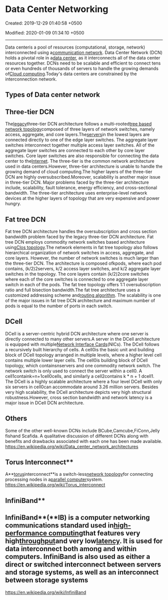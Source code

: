 # Data Center Networking

Created: 2019-12-29 01:40:58 +0500

Modified: 2020-01-09 01:34:10 +0500

---

Data centeris a pool of resources (computational, storage, network) interconnected using a[communication network](https://en.wikipedia.org/wiki/Communication_network). Data Center Network (DCN) holds a pivotal role in a[data center](https://en.wikipedia.org/wiki/Data_center), as it interconnects all of the data center resources together. DCNs need to be scalable and efficient to connect tens or even hundreds of thousands of servers to handle the growing demands of[Cloud computing](https://en.wikipedia.org/wiki/Cloud_computing).Today's data centers are constrained by the interconnection network.

## Types of Data center network

## Three-tier DCN

The[legacy](https://en.wikipedia.org/wiki/Legacy_system)three-tier DCN architecture follows a multi-rooted[tree based network topology](https://en.wikipedia.org/wiki/Tree_network)composed of three layers of network switches, namely access, aggregate, and core layers.The[servers](https://en.wikipedia.org/wiki/Server_(computing))in the lowest layers are connected directly to one of the edge layer switches. The aggregate layer switches interconnect together multiple access layer switches. All of the aggregate layer switches are connected to each other by core layer switches. Core layer switches are also responsible for connecting the data center to the[Internet](https://en.wikipedia.org/wiki/Internet). The three-tier is the common network architecture used in data centers.However, three-tier architecture is unable to handle the growing demand of cloud computing.The higher layers of the three-tier DCN are highly oversubscribed.Moreover, scalability is another major issue in three-tier DCN. Major problems faced by the three-tier architecture include, scalability, fault tolerance, energy efficiency, and cross-sectional bandwidth. The three-tier architecture uses enterprise-level network devices at the higher layers of topology that are very expensive and power hungry.

## Fat tree DCN

Fat tree DCN architecture handles the oversubscription and cross section bandwidth problem faced by the legacy three-tier DCN architecture. Fat tree DCN employs commodity network switches based architecture using[Clos topology](https://en.wikipedia.org/wiki/Clos_network).The network elements in fat tree topology also follows hierarchical organization of network switches in access, aggregate, and core layers. However, the number of network switches is much larger than the three-tier DCN. The architecture is composed ofkpods, where each pod contains, (k/2)2servers, k/2 access layer switches, and k/2 aggregate layer switches in the topology. The core layers contain (k/2)2core switches where each of the core switches is connected to one aggregate layer switch in each of the pods. The fat tree topology offers 1:1 oversubscription ratio and full bisection bandwidth.The fat tree architecture uses a customized addressing scheme and[routing algorithm](https://en.wikipedia.org/wiki/Routing_algorithm). The scalability is one of the major issues in fat tree DCN architecture and maximum number of pods is equal to the number of ports in each switch.

## DCell

DCell is a server-centric hybrid DCN architecture where one server is directly connected to many other servers.A server in the DCell architecture is equipped with multiple[Network Interface Cards](https://en.wikipedia.org/wiki/Network_Interface_Card)(NICs). The DCell follows a recursively built hierarchy of cells. A cell0is the basic unit and building block of DCell topology arranged in multiple levels, where a higher level cell contains multiple lower layer cells. The cell0is building block of DCell topology, which containsnservers and one commodity network switch. The network switch is only used to connect the server within a cell0. A cell1containk=n+1cell0cells, and similarly a cell2contains k * n + 1 dcell1. The DCell is a highly scalable architecture where a four level DCell with only six servers in cell0can accommodate around 3.26 million servers. Besides very high scalability, the DCell architecture depicts very high structural robustness.However, cross section bandwidth and network latency is a major issue in DCell DCN architecture.

## Others

Some of the other well-known DCNs include BCube,Camcube,FiConn,Jelly fishand Scafida. A qualitative discussion of different DCNs along with benefits and drawbacks associated with each one has been made available.
<https://en.wikipedia.org/wiki/Data_center_network_architectures>

## Torus Interconnect**

A**[torus](https://en.wikipedia.org/wiki/Torus)interconnect**is a switch-less[network topology](https://en.wikipedia.org/wiki/Network_topology)for connecting processing nodes in a[parallel computer](https://en.wikipedia.org/wiki/Parallel_computer)system.
<https://en.wikipedia.org/wiki/Torus_interconnect>

## InfiniBand**

## InfiniBand**(**IB) is a computer networking communications standard used in[high-performance computing](https://en.wikipedia.org/wiki/High-performance_computing)that features very high[throughput](https://en.wikipedia.org/wiki/Throughput)and very low[latency](https://en.wikipedia.org/wiki/Latency_(engineering)). It is used for data interconnect both among and within computers. InfiniBand is also used as either a direct or switched interconnect between servers and storage systems, as well as an interconnect between storage systems

<https://en.wikipedia.org/wiki/InfiniBand>
